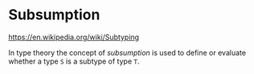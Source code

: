 # Subsumption

https://en.wikipedia.org/wiki/Subtyping

In type theory the concept of *subsumption* is used to define or evaluate whether a type `S` is a subtype of type `T`.
